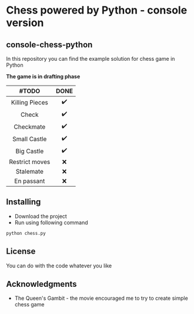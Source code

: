 # Chess powered by Python - console version
## console-chess-python

In this repository you can find the example solution for chess game in Python

**The game is in drafting phase**

| #TODO | DONE |
| :---: | :---: |
| Killing Pieces | ✔️ |
| Check | ✔️ |
| Checkmate | ✔️ |
| Small Castle | ✔️ |
| Big Castle | ✔️ |
| Restrict moves | ❌ |
| Stalemate | ❌ |
| En passant | ❌ |

## Installing 
* Download the project
* Run using following command
```
python chess.py
```
## License
You can do with the code whatever you like

## Acknowledgments

* The Queen's Gambit - the movie encouraged me to try to create simple chess game
